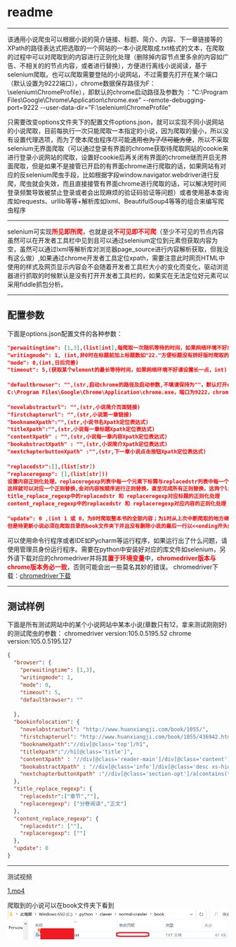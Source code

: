 #  readme

***

该通用小说爬虫可以根据小说的简介链接、标题、简介、内容、下一章链接等的XPath的路径表达式把选取的一个网站的一本小说爬取成.txt格式的文本，在爬取的过程中可以对爬取到的内容进行正则化处理（删除掉内容节点里多余的内容如广告、不相关的的节点内容，或者进行替换），方便进行离线小说阅读，基于selenium爬取。也可以爬取需要登陆的小说网站，不过需要先打开在某个端口（默认设置为9222端口），chrome数据保存路径为F：\selenium\ChromeProfile），即默认的chrome启动路径及参数为
："C:\Program Files\Google\Chrome\Application\chrome.exe" --remote-debugging-port=9222 --user-data-dir="F:\selenium\ChromeProfile"

只需要改变options文件夹下的配置文件options.json，就可以实现不同小说网站的小说爬取，目前每执行一次只能爬取一本指定的小说，因为爬取的量小，所以没有设置代理选项，而为了使本爬虫程序尽可能通用~~也为了尽可能方便~~，所以不采取selenium无界面爬取（可以通过登录有界面的chrome获取待爬取网站的cookie来进行登录小说网站的爬取，设置好cookie后再关闭有界面的chrome继而开启无界面爬取，但是如果不是接管已开启的有界面chrome进行爬取的话，如果网站有对应的反selenium爬虫手段，比如根据字段window.navigator.webdriver进行反爬，爬虫就会失效，而且直接接管有界面chrome进行爬取的话，可以解决短时间登录频繁导致被禁止登录或者会出现麻烦的验证码验证等问题）或者使用基本查询库如requests、urllib等等+解析库如lxml、BeautifulSoup4等等的组合来编写爬虫程序
***
selenium可实现<font color=red>**所见即所爬**</font>，也就是说<font color=red>**不可见即不可爬**</font>（至少不可见的节点内容虽然可以在开发者工具栏中见到且可以通过selenium定位到元素但获取内容为空，虽然可以通过lxml等解析库对浏览器page_source进行内容解析获取，但我没有这么做）,如果通过chrome开发者工具定位xpath，需要注意此时网页HTML中使用的样式及网页显示内容会不会随着开发者工具栏大小的变化而变化，驱动浏览器进行抓取的时候默认是没有打开开发者工具栏的，如果实在无法定位好元素可以采用fiddle抓包分析。
***
## 配置参数
下面是options.json配置文件的各种参数：
```json
"perwaitingtime": [1,3],(list[int],每爬取一次随机等待的时间，如果网络环境不好或者不想爬虫短时间爬太快导致爬虫被反掉，请设置长一点，默认是1~3s)
"writingmode": 1, (int,非0时在标题前加上标题数如"22."方便标题没有排好版时爬取的小说在手机上依旧可以有良好的排版，否则按实际爬取标题写入)
"mode": 0,(int,日后完善)
"timeout": 5,(获取某个element的最长等待时间，如果网络环境不好请设置长一点，int)

"defaultbrowser": "",(str,启动chrome的路径及启动参数,不填请保持为""，默认打开chrome路径为
C:\Program Files\Google\Chrome\Application\chrome.exe，端口为9222，chrome数据保存路径为F:\selenium\ChromeProfile)

"novelabstracturl": "",(str,小说简介页面链接)
"firstchapterurl": "",(str,小说第一章链接)
"booknameXpath":"",(str,小说书名Xpath定位表达式)
"titleXpath":"",(str,小说每一章标题Xpath定位表达式)
"contentXpath" : "",(str,小说每一章内容Xpath定位表达式)
"bookabstractXpath" : "",(str,小说简介Xpath定位表达式)
"nextchapterbuttonXpath" :"",(str,下一章小说点击按钮Xpath定位表达式)

"replacedstr":[],(list[str])
"replaceregexp": [],(list[str]))
设置内容正则化处理，replaceregexp列表中每一个元素下标需与replacedstr列表中每一个元素下标对应，
这样就可以对应一个正则替换,会对内容按顺序进行正则替换，直至完成所有正则替换，这两个list[str]元素个数必须一样。
title_replace_regexp中的replacedstr 和 replaceregexp对应标题的正则化处理
content_replace_regexp中的replacedstr 和 replaceregexp对应内容的正则化处理

"update": 0 ,(int 1 或 0，为0时爬取整本书的全部内容；为1时从上次中断爬取的地方继续爬取，即更新小说，
但是待更新小说必须在爬取目录的book文件夹下并且没有删除小说的最后一行以<<ending开头的内容)
```
可以使用命令行程序或者IDE如Pycharm等运行程序，如果运行出了什么问题，请使用管理员身份运行程序。需要在python中安装好对应的库文件如selenium，另外请下载对应的chromedriver并将其<font color=red>**置于环境变量**</font>中，<font color=red>**chromedriver版本与chrome版本务必一致**</font>，否则可能会出一些莫名其妙的错误。
chromedriver下载：[chromedriver下载](https://chromedriver.storage.googleapis.com/index.html)
***
## 测试样例
下面是所有测试网站中的某个小说网站中某本小说(章数只有12，拿来测试刚刚好)的测试爬虫的参数：
chromedriver version:105.0.5195.52
chrome version:105.0.5195.127
```json
{
  "browser": {
    "perwaitingtime": [1,3],
    "writingmode": 1,
    "mode": 0,
    "timeout": 5,
    "defaultbrowser": ""

  },
  "bookinfolocation": {
    "novelabstracturl": "http://www.huanxiangji.com/book/1055/",
    "firstchapterurl": "http://www.huanxiangji.com/book/1055/436942.html",
    "booknameXpath":"//div[@class='top']/h1",
    "titleXpath":"//h1[@class='title']",
    "contentXpath" : "//div[@class='reader-main']/div[@class='content']",
    "bookabstractXpath" : "//div[@class='info']/div[@class='desc xs-hidden']",
    "nextchapterbuttonXpath" :"//div[@class='section-opt']/a[contains(text(),'下一章')]"
  },
  "title_replace_regexp": {
    "replacedstr":["章节",""],
    "replaceregexp": ["分卷阅读","正文"]
  },
  "content_replace_regexp": {
    "replacedstr": [""],
    "replaceregexp": [""]
  },
  "update": 0
}
```
***
测试视频

[1.mp4](testingvideo/1.mp4)


爬取到的小说可以在book文件夹下看到
![](vx_images/412420211220960.png)


